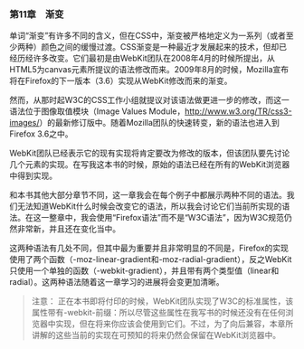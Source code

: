 ### 第11章　渐变

单词“渐变”有许多不同的含义，但在CSS中，渐变被严格地定义为一系列（或者至少两种）颜色之间的缓慢过渡。CSS渐变是一种最近才发展起来的技术，但却已经历经许多改变。它们最初是由WebKit团队在2008年4月的时候所提出，从HTML5为canvas元素所提议的语法修改而来。2009年8月的时候，Mozilla宣布将在Firefox的下一版本（3.6）实现从WebKit修改而来的渐变。

然而，从那时起W3C的CSS工作小组就提议对该语法做更进一步的修改，而这一语法位于图像取值模块（Image Values Module，<a class="my_markdown" href="['http://www.w3.org/TR/css3-images/']">http://www.w3.org/TR/css3-images/</a>）的最新修订版中。随着Mozilla团队的快速转变，新的语法也进入到Firefox 3.6之中。

WebKit团队已经表示它的现有实现将肯定要改为修改的版本，但该团队要先讨论几个元素的实现。在写我这本书的时候，原始的语法已经在所有的WebKit浏览器中得到实现。

和本书其他大部分章节不同，这一章我会在每个例子中都展示两种不同的语法。我们无法知道WebKit什么时候会改变它的语法，所以我会讨论它们当前所实现的语法。在这一整章中，我会使用“Firefox语法”而不是“W3C语法”，因为W3C规范仍然非常新，并且还在变化当中。

这两种语法有几处不同，但其中最为重要并且非常明显的不同是，Firefox的实现使用了两个函数（-moz-linear-gradient和-moz-radial-gradient），反之WebKit只使用一个单独的函数（-webkit-gradient），并且带有两个类型值（linear和radial）。这两种语法随着这一章学习的进展将会变更加清晰。

> 注意：
> 正在本书即将付印的时候，WebKit团队实现了W3C的标准属性，该属性带有-webkit-前缀：所以尽管这些属性在我写书的时候还没有在任何浏览器中实现，但在将来你应该会使用到它们。不过，为了向后兼容，本章所讲解的这些当前的实现在可预知的将来仍然会保留在WebKit浏览器中。

